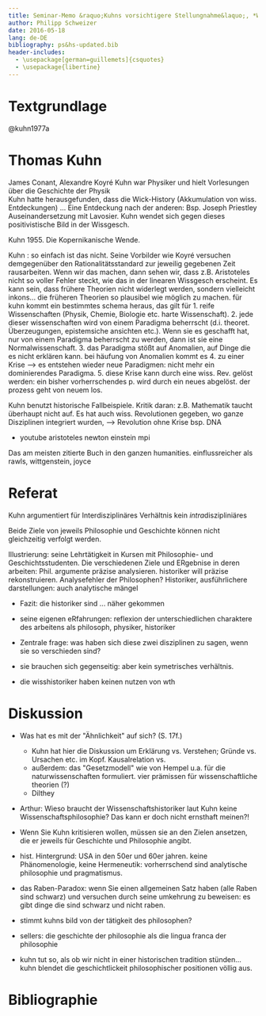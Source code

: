 ```yaml
---
title: Seminar-Memo &raquo;Kuhns vorsichtigere Stellungnahme&laquo;, *Wissenschaftstheorie und Wissenschaftsgeschichte, 5. Sitzung 18. Mai 2016*
author: Philipp Schweizer
date: 2016-05-18
lang: de-DE
bibliography: ps&hs-updated.bib
header-includes:
  - \usepackage[german=guillemets]{csquotes}
  - \usepackage{libertine}
---
```


# Textgrundlage
@kuhn1977a

# Thomas Kuhn
James Conant, Alexandre Koyré
Kuhn war Physiker und hielt Vorlesungen über die Geschichte der Physik  
Kuhn hatte herausgefunden, dass die Wick-History (Akkumulation von wiss. Entdeckungen) ... Eine Entdeckung nach der anderen: Bsp. Joseph Priestley Auseinandersetzung mit Lavosier. Kuhn wendet sich gegen dieses positivistische Bild in der Wissgesch. 

Kuhn 1955. Die Kopernikanische Wende.

Kuhn : so einfach ist das nicht. Seine Vorbilder wie Koyré versuchen demgegenüber den Rationalitätsstandard zur jeweilig gegebenen Zeit rausarbeiten. Wenn wir das machen, dann sehen wir, dass z.B. Aristoteles nicht so voller Fehler steckt, wie das in der linearen Wissgesch erscheint. Es kann sein, dass frühere Theorien nicht widerlegt werden, sondern vielleicht inkons... die früheren Theorien so plausibel wie möglich zu machen. für kuhn kommt ein bestimmtes schema heraus, das gilt für 1. reife Wissenschaften (Physik, Chemie, Biologie etc. harte Wissenschaft). 2. jede dieser wissenschaften wird von einem Paradigma beherrscht (d.i. theoret. Überzeugungen, epistemsiche ansichten etc.). Wenn sie es geschafft hat, nur von einem Paradigma beherrscht zu werden, dann ist sie eine Normalwissenschaft. 3. das Paradigma stößt auf Anomalien, auf Dinge die es nicht erklären kann. bei häufung von Anomalien kommt es 4. zu einer Krise --> es entstehen wieder neue Paradigmen: nicht mehr ein dominierendes Paradigma. 5. diese Krise kann durch eine wiss. Rev. gelöst werden: ein bisher vorherrschendes p. wird durch ein neues abgelöst. der prozess geht von neuem los.

Kuhn benutzt historische Fallbeispiele. Kritik daran: z.B. Mathematik taucht überhaupt nicht auf. Es hat auch wiss. Revolutionen gegeben, wo ganze Disziplinen integriert wurden, --> Revolution ohne Krise bsp. DNA

- youtube aristoteles newton einstein mpi

Das am meisten zitierte Buch in den ganzen humanities. einflussreicher als rawls, wittgenstein, joyce

# Referat

Kuhn argumentiert für Interdisziplinäres Verhältnis kein *intra*diszipliniäres

Beide Ziele von jeweils Philosophie und Geschichte können nicht gleichzeitig verfolgt werden.

 Illustrierung: seine Lehrtätigkeit in Kursen mit Philosophie- und Geschichtsstudenten. Die verschiedenen Ziele und ERgebnise in deren arbeiten: Phil. argumente präzise analysieren. historiker will präzise rekonstruieren. Analysefehler der Philosophen?
 Historiker, ausführlichere darstellungen: auch analytische mängel

- Fazit: die historiker sind ... näher gekommen

- seine eigenen eRfahrungen: reflexion der unterschiedlichen charaktere des arbeitens als philosoph, physiker, historiker

- Zentrale frage: was haben sich diese zwei disziplinen zu sagen, wenn sie so verschieden sind?

- sie brauchen sich gegenseitig: aber kein symetrisches verhältnis.
- die wisshistoriker haben keinen nutzen von wth

# Diskussion
- Was hat es mit der "Ähnlichkeit" auf sich? (S. 17f.)
    - Kuhn hat hier die Diskussion um Erklärung vs. Verstehen; Gründe vs. Ursachen etc. im Kopf. Kausalrelation vs. 
    - außerdem: das "Gesetzmodell" wie von Hempel u.a. für die naturwissenschaften formuliert. vier prämissen für wissenschaftliche theorien (?)
    - Dilthey

- Arthur: Wieso braucht der Wissenschaftshistoriker laut Kuhn keine Wissenschaftsphilosophie? Das kann er doch nicht ernsthaft meinen?!
- Wenn Sie Kuhn kritisieren wollen, müssen sie an den Zielen ansetzen, die er jeweils für Geschichte und Philosophie angibt.
- hist. Hintergrund: USA in den 50er und 60er jahren. keine Phänomenologie, keine Hermeneutik: vorherrschend sind analytische philosophie und pragmatismus.
- das Raben-Paradox: wenn Sie einen allgemeinen Satz haben (alle Raben sind schwarz) und versuchen durch seine umkehrung zu beweisen: es gibt dinge die sind schwarz und nicht raben.
- stimmt kuhns bild von der tätigkeit des philosophen?
- sellers: die geschichte der philosophie als die lingua franca der philosophie
- kuhn tut so, als ob wir nicht in einer historischen tradition stünden... kuhn blendet die geschichtlickeit philosophischer positionen völlig aus.


# Bibliographie